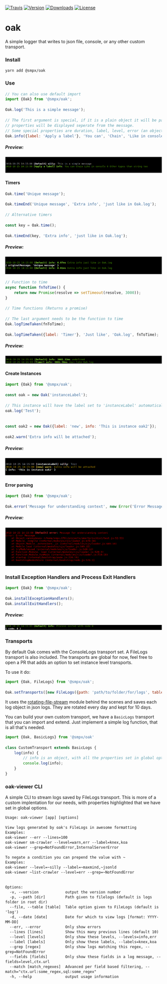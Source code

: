 <a href="https://travis-ci.com/smartprix/oak"><img src="https://travis-ci.com/smartprix/oak.svg?branch=master" alt="Travis"></a>
<a href="https://www.npmjs.com/package/@smpx/oak"><img src="https://img.shields.io/npm/v/@smpx/oak.svg" alt="Version"></a>
<a href="https://www.npmjs.com/package/@smpx/oak"><img src="https://img.shields.io/npm/dm/@smpx/oak.svg" alt="Downloads"></a>
<a href="https://www.npmjs.com/package/@smpx/oak"><img src="https://img.shields.io/npm/l/@smpx/oak.svg" alt="License"></a>


# oak
A simple logger that writes to json file, console, or any other custom transport.

### Install

	yarn add @smpx/oak
  
### Use

```js
// You can also use default import
import {Oak} from '@smpx/oak';

Oak.log('This is a simple message');

// The first argument is special, if it is a plain object it will be parsed and
// properties will be displayed seperate from the message.
// Some special properties are duration, label, level, error (an object itself), duration, createdAt
Oak.info({label: 'Apply a label'}, 'You can', 'Chain', 'Like in console', 0, 'Other types than string too');
```

##### Preview:
![Simple logs](./docs/simple.png)


#### Timers

```js
Oak.time('Unique message');

Oak.timeEnd('Unique message', 'Extra info', 'just like in Oak.log');

// Alternative timers

const key = Oak.time();

Oak.timeEnd(key, 'Extra info', 'just like in Oak.log');
```

##### Preview:
![Time Functions](./docs/time.png)

```js
// Function to time
async function fnToTime() {
	return new Promise(resolve => setTimeout(resolve, 3000));
}

// Time functions (Returns a promise)

// The last argument needs to be the function to time
Oak.logTimeTaken(fnToTime);

Oak.logTimeTaken({label: 'Timer'}, 'Just like', 'Oak.log', fnToTime);
```

##### Preview:
![Time functions](./docs/functionTime.png)

#### Create Instances

```js
import {Oak} from '@smpx/oak';

const oak = new Oak('instanceLabel');

// This instance will have the label set to 'instanceLabel' automatically.
oak.log('Test');


const oak2 = new Oak({label: 'new', info: 'This is instance oak2'});

oak2.warn('Extra info will be attached');
```

##### Preview:
![Instances with preset options](./docs/instance.png)

#### Error parsing

```js
import {Oak} from '@smpx/oak';

Oak.error('Message for understanding context', new Error('Error Message'));
```

##### Preview:
![Error Parsing](./docs/error.png)

### Install Exception Handlers and Process Exit Handlers

```js
import {Oak} from '@smpx/oak';

Oak.installExceptionHandlers();
Oak.installExitHandlers();

```
##### Preview:
![Exit handlers](./docs/exit.png)


### Transports

By default Oak comes with the ConsoleLogs transport set. A FileLogs transport is also included.
The transports are global for now, feel free to open a PR that adds an option to set instance level transports.

To use it do:

```js
import {Oak, FileLogs} from '@smpx/oak';

Oak.setTransports([new FileLogs({path: 'path/to/folder/for/logs', table: 'filename/for/logs'})])

```

It uses the [rotating-file-stream](https://github.com/iccicci/rotating-file-stream#readme) module behind the scenes and saves each log object in json logs. They are rotated every day and kept for 10 days.


You can build your own custom transport, we have a `BasicLogs` transport that you can import and extend. Just implement a simple log function, that is all that's needed.

```js
import {Oak, BasicLogs} from '@smpx/oak'

class CustomTransport extends BasicLogs {
	log(info) {
		// info is an object, with all the properties set in global options, any options passed to log function, 'level', 'message', 'label', and 'duration' (if using time functions) properties.
		console.log(info);
	}
}

```

### oak-viewer CLI

A simple CLI to stream logs saved by FileLogs transport. This is more of a custom implentation for our needs, with properties highlighted that we have set in global options.

```
Usage: oak-viewer [app] [options]

View logs generated by oak's FileLogs in awesome formatting
Examples:
oak-viewer --err --lines=100
oak-viewer sm-crawler --level=warn,err --label=knex,koa
oak-viewer --grep=NotFoundError,InternalServerError

To negate a condition you can prepend the value with ~
Examples:
oak-viewer --level=~silly --label=~maxmind,~jsonld
oak-viewer ~list-crawler --level=err --grep=~NotFoundError


Options:
  -v, --version            output the version number
  -p, --path [dir]         Path given to filelogs (default is logs folder in root dir)
  --file, --table [table]  Table option given to FileLogs (default is 'log')
  -d, --date [date]        Date for which to view logs [format: YYYY-MM-DD]
  --err, --error           Only show errors
  --lines [lines]          Show this many previous lines (default 10)
  --level [levels]         Only show these levels, --levels=info,err
  --label [labels]         Only show these labels, --labels=knex,koa
  --grep [regex]           Only show logs matching this regex, --grep=NotFoundError
  --fields [fields]        Only show these fields in a log message, --fields=level,ctx.url
  --match [match_regexes]  Advanced per field based filtering, --match="ctx.url:some_regex,sql:some_regex"
  -h, --help               output usage information
```